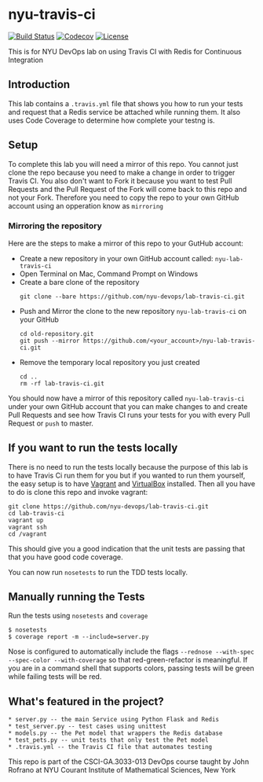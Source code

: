 # nyu-travis-ci

[![Build Status](https://travis-ci.com/NVijapura/lab-travis-ci.svg?branch=master)](https://travis-ci.com/NVijapura/lab-travis-ci)
[![Codecov](https://img.shields.io/codecov/c/github/nyu-devops/lab-travis-ci.svg)]()
[![License](https://img.shields.io/badge/License-Apache%202.0-blue.svg)](https://opensource.org/licenses/Apache-2.0)
    
This is for NYU DevOps lab on using Travis CI with Redis for Continuous Integration

## Introduction

This lab contains a `.travis.yml` file that shows you how to run your tests and request that a Redis service be attached while running them. It also uses Code Coverage to determine how complete your testng is.

## Setup

To complete this lab you will need a mirror of this repo. You cannot just clone the repo because you need to make a change in order to trigger Travis CI. You also don't want to Fork it because you want to test Pull Requests and the Pull Request of the Fork will come back to this repo and not your Fork. Therefore you need to copy the repo to your own GitHub account using an opperation know as `mirroring`

### Mirroring the repository

Here are the steps to make a mirror of this repo to your GutHub account:

- Create a new repository in your own GitHub account called: `nyu-lab-travis-ci`
- Open Terminal on Mac, Command Prompt on Windows
- Create a bare clone of the repository
    ```
    git clone --bare https://github.com/nyu-devops/lab-travis-ci.git
    ```
- Push and Mirror the clone to the new repository `nyu-lab-travis-ci` on your GitHub
    ```
    cd old-repository.git
    git push --mirror https://github.com/<your_account>/nyu-lab-travis-ci.git
    ```
- Remove the temporary local repository you just created
    ```
    cd ..
    rm -rf lab-travis-ci.git
    ```

You should now have a mirror of this repository called `nyu-lab-travis-ci` under your own GitHub account that you can make changes to and create Pull Requests and see how Travis CI runs your tests for you with every Pull Request or `push` to master.

## If you want to run the tests locally

There is no need to run the tests locally because the purpose of this lab is to have Travis Ci run them for you but if you wanted to run them yourself, the easy setup is to have [Vagrant](https://www.vagrantup.com/) and [VirtualBox](https://www.virtualbox.org/) installed. Then all you have to do is clone this repo and invoke vagrant:

    git clone https://github.com/nyu-devops/lab-travis-ci.git
    cd lab-travis-ci
    vagrant up
    vagrant ssh
    cd /vagrant

This should give you a good indication that the unit tests are passing that that you have good code coverage.

You can now run `nosetests` to run the TDD tests locally.

## Manually running the Tests

Run the tests using `nosetests` and `coverage`

    $ nosetests
    $ coverage report -m --include=server.py

Nose is configured to automatically include the flags `--rednose --with-spec --spec-color --with-coverage` so that red-green-refactor is meaningful. If you are in a command shell that supports colors, passing tests will be green while failing tests will be red.

## What's featured in the project?

    * server.py -- the main Service using Python Flask and Redis
    * test_server.py -- test cases using unittest
    * models.py -- the Pet model that wrappers the Redis database
    * test_pets.py -- unit tests that only test the Pet model
    * .travis.yml -- the Travis CI file that automates testing

This repo is part of the CSCI-GA.3033-013 DevOps course taught by John Rofrano at NYU Courant Institute of Mathematical Sciences, New York

